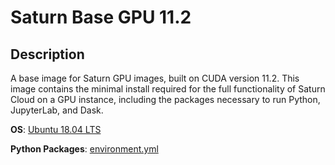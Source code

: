 # Saturn Base GPU 11.2

## Description
A base image for Saturn GPU images, built on CUDA version 11.2. This image contains the minimal install required for the full functionality of Saturn Cloud on a GPU instance, including the packages necessary to run Python, JupyterLab, and Dask.

**OS**: [Ubuntu 18.04 LTS](https://releases.ubuntu.com/18.04/)

**Python Packages**: [environment.yml](environment.yml)